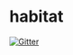 # habitat

[![Gitter](https://badges.gitter.im/limsoup/habitat.svg)](https://gitter.im/limsoup/habitat?utm_source=badge&utm_medium=badge&utm_campaign=pr-badge&utm_content=badge)